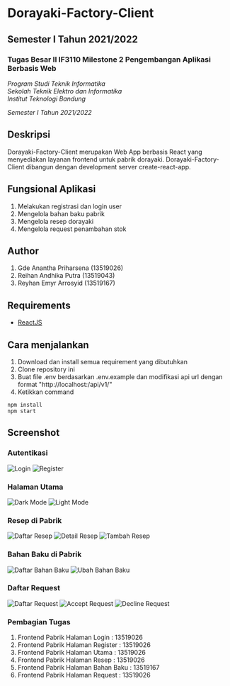 # Dorayaki-Factory-Client
## Semester I Tahun 2021/2022 
### Tugas Besar II IF3110 Milestone 2 Pengembangan Aplikasi Berbasis Web

*Program Studi Teknik Informatika* <br />
*Sekolah Teknik Elektro dan Informatika* <br />
*Institut Teknologi Bandung* <br />

*Semester I Tahun 2021/2022*

## Deskripsi
Dorayaki-Factory-Client merupakan Web App berbasis React yang menyediakan layanan frontend untuk pabrik dorayaki. Dorayaki-Factory-Client dibangun dengan development server create-react-app.

## Fungsional Aplikasi
1. Melakukan registrasi dan login user
2. Mengelola bahan baku pabrik
3. Mengelola resep dorayaki
4. Mengelola request penambahan stok

## Author
1. Gde Anantha Priharsena (13519026)
2. Reihan Andhika Putra (13519043)
3. Reyhan Emyr Arrosyid (13519167)

## Requirements
- [ReactJS](https://reactjs.org/docs/getting-started.html)

## Cara menjalankan
1. Download dan install semua requirement yang dibutuhkan
2. Clone repository ini
3. Buat file .env berdasarkan .env.example dan modifikasi api url dengan format "http://localhost:<port>/api/v1/"
4. Ketikkan command  
```
npm install
npm start
```

## Screenshot
### Autentikasi
![Login](screenshot/Login.png)
![Register](screenshot/Register.png)
### Halaman Utama
![Dark Mode](screenshot/Dark_Mode.png)
![Light Mode](screenshot/Light_Mode.png)
### Resep di Pabrik
![Daftar Resep](screenshot/Daftar_Recipe.png)
![Detail Resep](screenshot/Detail_Recipe.png)
![Tambah Resep](screenshot/Add_Recipe.png)
### Bahan Baku di Pabrik
![Daftar Bahan Baku](screenshot/Daftar_Bahan_Baku.png)
![Ubah Bahan Baku](screenshot/Edit_Bahan_Baku.png)
### Daftar Request
![Daftar Request](screenshot/Daftar_Request.png)
![Accept Request](screenshot/Accept_Request.png)
![Decline Request](screenshot/Decline_Request.png)

### Pembagian Tugas
1. Frontend Pabrik Halaman Login : 13519026
2. Frontend Pabrik Halaman Register : 13519026
3. Frontend Pabrik Halaman Utama : 13519026
4. Frontend Pabrik Halaman Resep : 13519026
5. Frontend Pabrik Halaman Bahan Baku : 13519167
6. Frontend Pabrik Halaman Request : 13519026